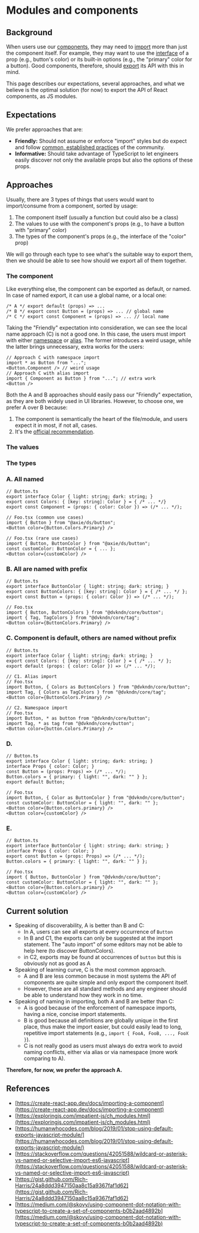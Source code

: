 # Modules and components

## Background

When users use our [components](https://reactjs.org/docs/components-and-props.html#function-and-class-components), they may need to [import](https://developer.mozilla.org/en-US/docs/web/javascript/reference/statements/import) more than just the component itself. For example, they may want to use the [interface](https://www.typescriptlang.org/docs/handbook/interfaces.html) of a prop (e.g., button's color) or its built-in options (e.g., the "primary" color for a button). Good components, therefore, should [export](https://developer.mozilla.org/en-US/docs/web/javascript/reference/statements/export) its API with this in mind.

This page describes our expectations, several approaches, and what we believe is the optimal solution (for now) to export the API of React components, as JS modules.

## Expectations

We prefer approaches that are:

- **Friendly:** Should not assume or enforce "import" styles but do expect and follow [common, established practices](https://create-react-app.dev/docs/importing-a-component) of the community.
- **Informative:** Should take advantage of TypeScript to let engineers easily discover not only the available props but also the options of these props.

## Approaches

Usually, there are 3 types of things that users would want to import/consume from a component, sorted by usage:
1. The component itself (usually a function but could also be a class)
2. The values to use with the component's props (e.g., to have a button with "primary" color)
3. The types of the component's props (e.g., the interface of the "color" prop)

We will go through each type to see what's the suitable way to export them, then we should be able to see how should we export all of them together.

### The component

Like everything else, the component can be exported as default, or named. In case of named export, it can use a global name, or a local one:

```tsx
/* A */ export default (props) => ...
/* B */ export const Button = (props) => ... // global name
/* C */ export const Component = (props) => ... // local name
```

Taking the "Friendly" expectation into consideration, we can see the local name approach (C) is not a good one. In this case, the users must import with either [namespace](https://developer.mozilla.org/en-US/docs/Web/JavaScript/Reference/Statements/import#Import_an_entire_module's_contents) or [alias](https://developer.mozilla.org/en-US/docs/Web/JavaScript/Reference/Statements/import#Import_an_export_with_a_more_convenient_alias). The former introduces a weird usage, while the latter brings unnecessary, extra works for the users:

```tsx
// Approach C with namespace import
import * as Button from "...";
<Button.Component /> // weird usage
// Approach C with alias import
import { Component as Button } from "..."; // extra work
<Button />
```

Both the A and B approaches should easily pass our "Friendly" expectation, as they are both widely used in UI libraries. However, to choose one, we prefer A over B because:

1. The component is semantically the heart of the file/module, and users expect it in most, if not all, cases.
2. It's the [official recommendation](https://create-react-app.dev/docs/importing-a-component).

### The values

### The types

### A. All named

```tsx
// Button.ts
export interface Color { light: string; dark: string; }
export const Colors: { [key: string]: Color } = { /* ... */}
export const Component = (props: { color: Color }) => (/* ... */);
```

```tsx
// Foo.tsx (common use cases)
import { Button } from "@axie/ds/button";
<Button color={Button.Colors.Primary} />
```

```tsx
// Foo.tsx (rare use cases)
import { Button, ButtonColor } from "@axie/ds/button";
const customColor: ButtonColor = { ... };
<Button color={customColor} />
```

### B. All are named with prefix

```tsx
// Button.ts
export interface ButtonColor { light: string; dark: string; }
export const ButtonColors: { [key: string]: Color } = { /* ... */ };
export const Button = (props: { color: Color }) => (/* ... */);
```

```tsx
// Foo.tsx
import { Button, ButtonColors } from "@dvkndn/core/button";
import { Tag, TagColors } from "@dvkndn/core/tag";
<Button color={ButtonColors.Primary} />
```

### C. Component is default, others are named without prefix

```tsx
// Button.ts
export interface Color { light: string; dark: string; }
export const Colors: { [key: string]: Color } = { /* ... */ };
export default (props: { color: Color }) => (/* ... */);
```

```tsx
// C1. Alias import
// Foo.tsx
import Button, { Colors as ButtonColors } from "@dvkndn/core/button";
import Tag, { Colors as TagColors } from "@dvkndn/core/tag";
<Button color={ButtonColors.Primary} />
```

```tsx
// C2. Namespace import
// Foo.tsx
import Button, * as button from "@dvkndn/core/button";
import Tag, * as tag from "@dvkndn/core/button";
<Button color={button.Colors.Primary} />
```

### D.

```tsx
// Button.ts
export interface Color { light: string; dark: string; }
interface Props { color: Color; }
const Button = (props: Props) => (/* ... */);
Button.colors = { primary: { light: "", dark: "" } };
export default Button;
```

```tsx
// Foo.tsx
import Button, { Color as ButtonColor } from "@dvkndn/core/button";
const customColor: ButtonColor = { light: "", dark: "" };
<Button color={Button.colors.primary} />
<Button color={customColor} />
```

### E.

```tsx
// Button.ts
export interface ButtonColor { light: string; dark: string; }
interface Props { color: Color; }
export const Button = (props: Props) => (/* ... */);
Button.colors = { primary: { light: "", dark: "" } };
```

```tsx
// Foo.tsx
import { Button, ButtonColor } from "@dvkndn/core/button";
const customColor: ButtonColor = { light: "", dark: "" };
<Button color={Button.colors.primary} />
<Button color={customColor} />
```

## Current solution

- Speaking of discoverability, A is better than B and C:
    - In A, users can see all exports at every occurrence of `Button`
    - In B and C1, the exports can only be suggested at the import statement. The "auto import" of some editors may not be able to help here (to discover ButtonColors).
    - in C2, exports may be found at occurrences of `button` but this is obviously not as good as A
- Speaking of learning curve, C is the most common approach.
    - A and B are less common because in most systems the API of components are quite simple and only export the component itself.
    - However, these are all standard methods and any engineer should be able to understand how they work in no time.
- Speaking of naming in importing, both A and B are better than C:
    - A is good because of the enforcement of namespace imports, having a nice, concise import statements.
    - B is good because all definitions are globally unique in the first place, thus make the import easier, but could easily lead to long, repetitive import statements (e.g., `import { FooA, FooB, ..., FooX }`).
    - C is not really good as users must always do extra work to avoid naming conflicts, either via alias or via namespace (more work comparing to A).

**Therefore, for now, we prefer the approach A.**

## References

- [https://create-react-app.dev/docs/importing-a-component](https://create-react-app.dev/docs/importing-a-component)
- [https://exploringjs.com/impatient-js/ch_modules.html](https://exploringjs.com/impatient-js/ch_modules.html)
- [https://humanwhocodes.com/blog/2019/01/stop-using-default-exports-javascript-module/](https://humanwhocodes.com/blog/2019/01/stop-using-default-exports-javascript-module/)
- [https://stackoverflow.com/questions/42051588/wildcard-or-asterisk-vs-named-or-selective-import-es6-javascript](https://stackoverflow.com/questions/42051588/wildcard-or-asterisk-vs-named-or-selective-import-es6-javascript)
- [https://gist.github.com/Rich-Harris/24a8ddd3947150aa8c15a9367faf1d62](https://gist.github.com/Rich-Harris/24a8ddd3947150aa8c15a9367faf1d62)
- [https://medium.com/@skovy/using-component-dot-notation-with-typescript-to-create-a-set-of-components-b0b2aad4892b](https://medium.com/@skovy/using-component-dot-notation-with-typescript-to-create-a-set-of-components-b0b2aad4892b)
